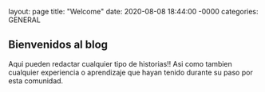 layout: page
title: "Welcome"
date: 2020-08-08 18:44:00 -0000
categories: GENERAL

## Bienvenidos al blog

Aqui pueden redactar cualquier tipo de historias!! Asi como tambien cualquier experiencia o aprendizaje que hayan tenido durante su paso por esta comunidad.

